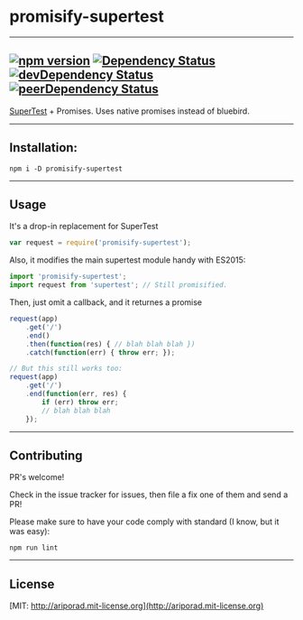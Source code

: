 # promisify-supertest
---
[![npm version](https://badge.fury.io/js/promisify-supertest.svg)](http://badge.fury.io/js/promisify-supertest) [![Dependency Status](https://david-dm.org/ariporad/promisify-supertest.svg)](https://david-dm.org/ariporad/promisify-supertest) [![devDependency Status](https://david-dm.org/ariporad/promisify-supertest/dev-status.svg)](https://david-dm.org/ariporad/promisify-supertest#info=devDependencies) [![peerDependency Status](https://david-dm.org/ariporad/promisify-supertest/peer-status.svg)](https://david-dm.org/ariporad/promisify-supertest#info=peerDependencies)
---
[SuperTest](npm.im/supertest) + Promises. Uses native promises instead of
bluebird.

---

## Installation:

    npm i -D promisify-supertest

---

## Usage

It's a drop-in replacement for SuperTest

```javascript
var request = require('promisify-supertest'); 
```

Also, it modifies the main supertest module handy with ES2015:

```javascript
import 'promisify-supertest';
import request from 'supertest'; // Still promisified.
```

Then, just omit a callback, and it returnes a promise
```javascript
request(app)
	.get('/')
	.end()
	.then(function(res) { // blah blah blah })
	.catch(function(err) { throw err; });

// But this still works too:
request(app)
	.get('/')
	.end(function(err, res) {
		if (err) throw err;
		// blah blah blah
	});
```

---

## Contributing

PR's welcome! 

Check in the issue tracker for issues, then file a fix one of them and send a PR! 

Please make sure to have your code comply with standard (I know, but it was easy):

    npm run lint

---

## License

[MIT: http://ariporad.mit-license.org](http://ariporad.mit-license.org)
